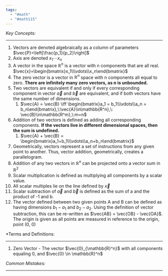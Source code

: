 ```yaml
---
tags:
  - "#math"
  - "#math115"
---
```

*Key Concepts:*
___
1. Vectors are denoted algebraically as a column of parameters $\vec{P}=\left[\frac{p_1}{p_2}\right]$
2. Axis are denoted $x_1 \cdots x_n$
3. A vector in the space $\mathbb{R}^n$ is a vector with n components that are all real. $\vec{x}=\begin{bmatrix}x_1\\\vdots\\x_n\end{bmatrix}$
4. The zero vector is a vector in $\mathbb{R}^n$ space with n components all equal to zero. **There are infinitely many zero vectors, as n is unbounded.**
5. Two vectors are equivalent if and only if every corresponding component in vector $\vec{a}$ and $\vec{b}$ are equivalent, and if both vectors have the same number of dimensions.
	1. $\vec{A} = \vec{B} \iff \begin{bmatrix}a_1 = b_1\\\vdots\\a_n = b_n\end{bmatrix},\:\vec{A}\in\mathbb{R^n},\: \vec{B}\in\mathbb{R^m},\:m=n$
6. Addition of two vectors is defined as adding all corresponding components. **If the vectors live in different dimensional spaces, then the sum is undefined.** 
	1. $\vec{A} + \vec{B} = \begin{bmatrix}a_1+b_1\\\vdots\\a_n+b_n\end{bmatrix}$
7. Geometrically, vectors represent a set of instructions from any given point to another. Thus, vector addition, geometrically, creates a parallelogram. 
8. Addition of any two vectors in $\mathbb{R}^n$ can be projected onto a vector sum in $\mathbb{R}^2$
9. Scalar multiplication is defined as multiplying all components by a scalar value. 
10. All scalar multiples lie on the line defined by $\vec{x}$
11. Scalar subtraction of $\vec{a}$ and $\vec{b}$ is defined as the sum of a and the product of -1 and b. 
12. The vector defined between two given points A and B can be defined as having dimensions $b_1 - a_1$ and $b_2 - a_2$. Using the definition of vector subtraction, this can be re-written as $\vec{AB} = \vec{OB} - \vec{OA}$. The origin is given as all points are measured in reference to the origin, point (0, 0)

*Terms and Definitions:
___
1. Zero Vector - The vector $\vec{0}_{\mathbb{R}^n}$ with all components equaling 0, and $\vec{0} \in \mathbb{R}^n$

*Common Mistakes:*
___
